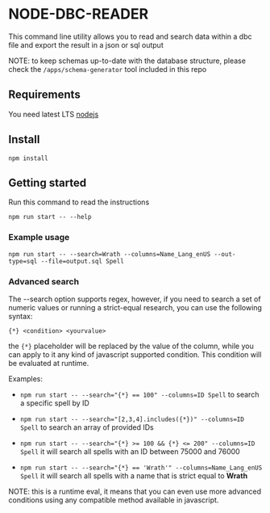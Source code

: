 # NODE-DBC-READER

This command line utility allows you to read and search data within a dbc file and export the result in a json or sql output

NOTE: to keep schemas up-to-date with the database structure, please check the `/apps/schema-generator` tool included in this repo

## Requirements

You need latest LTS [nodejs](https://nodejs.org/en/)

## Install

```
npm install
```

## Getting started

Run this command to read the instructions

```
npm run start -- --help
```

### Example usage

```
npm run start -- --search=Wrath --columns=Name_Lang_enUS --out-type=sql --file=output.sql Spell
```

### Advanced search

The --search option supports regex, however, if you need to search a set of numeric values or running a strict-equal research, you can use the following syntax:

`{*} <condition> <yourvalue>`

the `{*}` placeholder will be replaced by the value of the column, while you can apply to it any kind of javascript supported condition. This condition will be evaluated at runtime.

Examples:

* `npm run start -- --search="{*} == 100" --columns=ID Spell` to search a specific spell by ID

* `npm run start -- --search="[2,3,4].includes({*})" --columns=ID Spell` to search an array of provided IDs

* `npm run start -- --search="{*} >= 100 && {*} <= 200" --columns=ID Spell` it will search all spells with an ID between 75000 and 76000

* `npm run start -- --search="{*} == 'Wrath'" --columns=Name_Lang_enUS Spell` it will search all spells with a name that is strict equal to **Wrath**

NOTE: this is a runtime eval, it means that you can even use more advanced conditions using any compatible method available in javascript.
